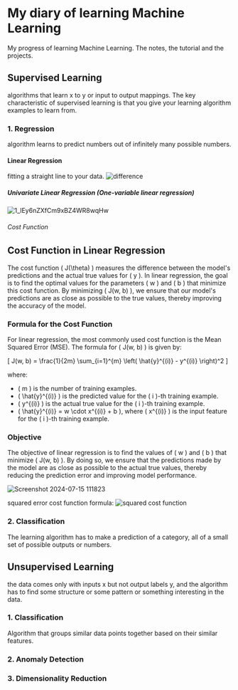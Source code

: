 # My diary of learning Machine Learning
My progress of learning Machine Learning. The notes, the tutorial and the projects.

## Supervised Learning
algorithms that learn x to y or input to output mappings. The key characteristic of supervised learning is that you give your learning algorithm examples to learn from.

### 1. Regression
algorithm learns to predict numbers out of infinitely many possible numbers. 

#### Linear Regression
fitting a straight line to your data. 
![difference](https://github.com/user-attachments/assets/2c43ca34-4995-4a4b-b4ed-fc8078b7d575)

##### Univariate Linear Regression (One-variable linear regression)
![1_lEy6nZXfCm9xBZ4WR8wqHw](https://github.com/user-attachments/assets/df2e4608-8e16-4b30-b76d-43ab973df76b)

###### Cost Function
## Cost Function in Linear Regression

The cost function \( J(\theta) \) measures the difference between the model's predictions and the actual true values for \( y \). In linear regression, the goal is to find the optimal values for the parameters \( w \) and \( b \) that minimize this cost function. By minimizing \( J(w, b) \), we ensure that our model's predictions are as close as possible to the true values, thereby improving the accuracy of the model.

### Formula for the Cost Function

For linear regression, the most commonly used cost function is the Mean Squared Error (MSE). The formula for \( J(w, b) \) is given by:

\[ J(w, b) = \frac{1}{2m} \sum_{i=1}^{m} \left( \hat{y}^{(i)} - y^{(i)} \right)^2 \]

where:
- \( m \) is the number of training examples.
- \( \hat{y}^{(i)} \) is the predicted value for the \( i \)-th training example.
- \( y^{(i)} \) is the actual true value for the \( i \)-th training example.
- \( \hat{y}^{(i)} = w \cdot x^{(i)} + b \), where \( x^{(i)} \) is the input feature for the \( i \)-th training example.

### Objective

The objective of linear regression is to find the values of \( w \) and \( b \) that minimize \( J(w, b) \). By doing so, we ensure that the predictions made by the model are as close as possible to the actual true values, thereby reducing the prediction error and improving model performance.

![Screenshot 2024-07-15 111823](https://github.com/user-attachments/assets/26090796-3dbc-4fe5-ab9d-50ceb4ded4d5)

squared error cost function formula:
![squared cost function](https://github.com/user-attachments/assets/d54bdbe1-9596-4ebc-9808-39785567a2bb)







### 2. Classification
The learning algorithm has to make a prediction of a category, all of a small set of possible outputs or numbers.

## Unsupervised Learning
the data comes only with inputs x but not output labels y, and the algorithm has to find some structure or some pattern or something interesting in the data.

### 1. Classification
Algorithm that groups similar data points together based on their similar features.


### 2. Anomaly Detection

### 3. Dimensionality Reduction
